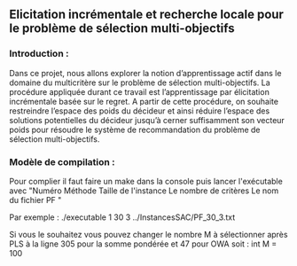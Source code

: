 ## Elicitation incrémentale et recherche locale pour le problème de sélection multi-objectifs


### Introduction :
Dans ce projet, nous allons explorer la notion d’apprentissage actif dans le domainedu multicritère sur le problème de sélection multi-objectifs. La procédure appliquéedurant ce travail est l’apprentissage par élicitation incrémentale basée sur le regret. Apartir de cette procédure, on souhaite restreindre l’espace des poids du décideur et ainsiréduire l’espace des solutions potentielles du décideur jusqu’à cerner suffisamment sonvecteur poids pour résoudre le système de recommandation du problème de sélectionmulti-objectifs.



### Modèle de compilation :

Pour complier il faut faire un make dans la console puis lancer l'exécutable avec 
"Numéro Méthode    Taille de l'instance     Le nombre de critères    Le nom du fichier PF "

Par exemple : ./executable 1 30 3 ../InstancesSAC/PF_30_3.txt 

Si vous le souhaitez vous pouvez changer le nombre M à sélectionner après PLS à la ligne 305 pour la somme pondérée et 47 pour OWA soit : 
  int M = 100 
